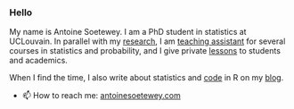 ### Hello

My name is Antoine Soetewey. I am a PhD student in statistics at UCLouvain. In parallel with my [research](https://antoinesoetewey.com/research/), I am [teaching assistant](https://antoinesoetewey.com/teaching/) for several courses in statistics and probability, and I give private [lessons](https://easystat.be/) to students and academics.

When I find the time, I also write about statistics and [code](https://antoinesoetewey.com/software/) in R on my [blog](https://statsandr.com/).

- 📫 How to reach me: [antoinesoetewey.com](https://antoinesoetewey.com/)

<!--
**AntoineSoetewey/AntoineSoetewey** is a ✨ _special_ ✨ repository because its `README.md` (this file) appears on your GitHub profile.

Here are some ideas to get you started:

- 🔭 I’m currently working on ...
- 🌱 I’m currently learning ...
- 👯 I’m looking to collaborate on ...
- 🤔 I’m looking for help with ...
- 💬 Ask me about ...
- 📫 How to reach me: ...
- 😄 Pronouns: ...
- ⚡ Fun fact: ...
-->
